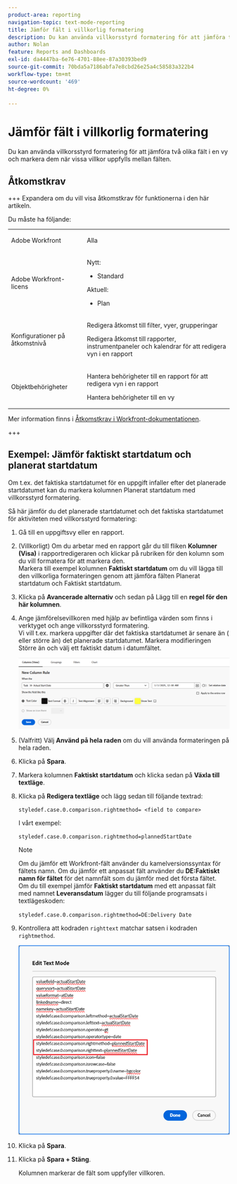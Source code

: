 ```yaml
---
product-area: reporting
navigation-topic: text-mode-reporting
title: Jämför fält i villkorlig formatering
description: Du kan använda villkorsstyrd formatering för att jämföra två olika fält i en vy och markera dem när vissa villkor uppfylls mellan fälten.
author: Nolan
feature: Reports and Dashboards
exl-id: da4447ba-6e76-4701-88ee-87a30393bed9
source-git-commit: 70bda5a7186abfa7e8cbd26e25a4c58583a322b4
workflow-type: tm+mt
source-wordcount: '469'
ht-degree: 0%

---
```


# Jämför fält i villkorlig formatering

<!-- Audited: 1/2025 -->

Du kan använda villkorsstyrd formatering för att jämföra två olika fält i en vy och markera dem när vissa villkor uppfylls mellan fälten.

## Åtkomstkrav

+++ Expandera om du vill visa åtkomstkrav för funktionerna i den här artikeln.

Du måste ha följande:

<table style="table-layout:auto"> 
 <col> 
 <col> 
 <tbody> 
  <tr> 
   <td role="rowheader">Adobe Workfront</td> 
   <td> <p>Alla</p> </td> 
  </tr> 
  <tr> 
   <td role="rowheader">Adobe Workfront-licens</td> 
   <td> 
      <p>Nytt:</p>
         <ul>
         <li><p>Standard</p></li>
         </ul>
      <p>Aktuell:</p>
         <ul>
         <li><p>Plan</p></li>
         </ul>
   </td> 
  </tr> 
  <tr> 
   <td role="rowheader">Konfigurationer på åtkomstnivå</td> 
   <td> <p>Redigera åtkomst till filter, vyer, grupperingar</p> <p>Redigera åtkomst till rapporter, instrumentpaneler och kalendrar för att redigera vyn i en rapport</p></td> 
  </tr> 
  <tr> 
   <td role="rowheader">Objektbehörigheter</td> 
   <td> <p>Hantera behörigheter till en rapport för att redigera vyn i en rapport</p> <p>Hantera behörigheter till en vy</p></td> 
  </tr> 
 </tbody> 
</table>

Mer information finns i [Åtkomstkrav i Workfront-dokumentationen](/help/quicksilver/administration-and-setup/add-users/access-levels-and-object-permissions/access-level-requirements-in-documentation.md).

+++

## Exempel: Jämför faktiskt startdatum och planerat startdatum

Om t.ex. det faktiska startdatumet för en uppgift infaller efter det planerade startdatumet kan du markera kolumnen Planerat startdatum med villkorsstyrd formatering.

Så här jämför du det planerade startdatumet och det faktiska startdatumet för aktiviteten med villkorsstyrd formatering:

1. Gå till en uppgiftsvy eller en rapport.
1. (Villkorligt) Om du arbetar med en rapport går du till fliken **Kolumner (Visa)** i rapportredigeraren och klickar på rubriken för den kolumn som du vill formatera för att markera den.\
   Markera till exempel kolumnen **Faktiskt startdatum** om du vill lägga till den villkorliga formateringen genom att jämföra fälten Planerat startdatum och Faktiskt startdatum.

1. Klicka på **Avancerade alternativ** och sedan på Lägg till en **regel för den här kolumnen**.

1. Ange jämförelsevillkoren med hjälp av befintliga värden som finns i verktyget och ange villkorsstyrd formatering.\
   Vi vill t.ex. markera uppgifter där det faktiska startdatumet är senare än ( eller större än) det planerade startdatumet. Markera modifieringen Större än och välj ett faktiskt datum i datumfältet.

   ![Villkorsstyrd formatering för faktiskt startdatum](assets/cond-format-1-350x84.png)

1. (Valfritt) Välj **Använd på hela raden** om du vill använda formateringen på hela raden.
1. Klicka på **Spara**.

1. Markera kolumnen **Faktiskt startdatum** och klicka sedan på **Växla till textläge**.

1. Klicka på **Redigera textläge** och lägg sedan till följande textrad:

   ```
   styledef.case.0.comparison.rightmethod= <field to compare>
   ```

   I vårt exempel:

   ```
   styledef.case.0.comparison.rightmethod=plannedStartDate
   ```

   >[!NOTE]
   >
   >Om du jämför ett Workfront-fält använder du kamelversionssyntax för fältets namn. Om du jämför ett anpassat fält använder du **DE:Faktiskt namn för fältet** för det namnfält som du jämför med det första fältet.\
   >Om du till exempel jämför **Faktiskt startdatum** med ett anpassat fält med namnet **Leveransdatum** lägger du till följande programsats i textlägeskoden:
   >
   >`styledef.case.0.comparison.rightmethod=DE:Delivery Date`

1. Kontrollera att kodraden `righttext` matchar satsen i kodraden `rightmethod`.

   ![Villkorsstyrd formatering](assets/cond-format-2-350x171.png)

1. Klicka på **Spara**.
1. Klicka på **Spara + Stäng**.

   Kolumnen markerar de fält som uppfyller villkoren.
